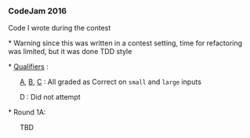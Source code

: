 ### CodeJam 2016

Code I wrote during the contest

\* Warning since this was written in a contest setting, time for refactoring was limited, but it was done TDD style

\* [Qualifiers](src/main/java/codejam/problems/qualifiers/) :

&nbsp;&nbsp;&nbsp;&nbsp;&nbsp;&nbsp;[A](https://github.com/fbunau/codejam-2016/blob/master/src/main/java/codejam/problems/qualifiers/CountingSheep.java), [B](https://github.com/fbunau/codejam-2016/blob/master/src/main/java/codejam/problems/qualifiers/RevengeOfThePancakes.java), [C](https://github.com/fbunau/codejam-2016/blob/master/src/main/java/codejam/problems/qualifiers/CoinJam.java) : All graded as Correct on `small` and `large` inputs

&nbsp;&nbsp;&nbsp;&nbsp;&nbsp;&nbsp;D : Did not attempt

\* Round 1A:

&nbsp;&nbsp;&nbsp;&nbsp;&nbsp;&nbsp;TBD


